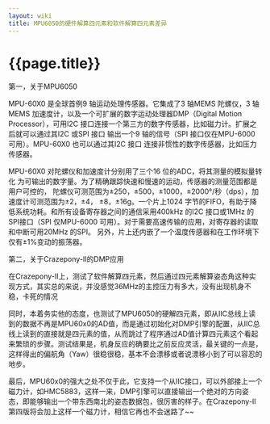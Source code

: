 ```yaml
---
layout: wiki
title: MPU6050的硬件解算四元素和软件解算四元素差异
---
```

# {{page.title}}

第一，关于MPU6050

   MPU-60X0 是全球首例9 轴运动处理传感器。它集成了3 轴MEMS 陀螺仪，3 轴MEMS
加速度计，以及一个可扩展的数字运动处理器DMP（Digital Motion Processor），可用I2C
接口连接一个第三方的数字传感器，比如磁力计。扩展之后就可以通过其I2C 或SPI 接口
输出一个9 轴的信号（SPI 接口仅在MPU-6000 可用）。MPU-60X0 也可以通过其I2C 接口
连接非惯性的数字传感器，比如压力传感器。

MPU-60X0 对陀螺仪和加速度计分别用了三个16 位的ADC，将其测量的模拟量转化
为可输出的数字量。为了精确跟踪快速和慢速的运动，传感器的测量范围都是用户可控的，
陀螺仪可测范围为±250，±500，±1000，±2000°/秒（dps），加速度计可测范围为±2，±4，
±8，±16g。一个片上1024 字节的FIFO，有助于降低系统功耗。和所有设备寄存器之间的通信采用400kHz 的I2C 接口或1MHz 的SPI接口（SPI 仅MPU-6000 可用）。对于需要高速传输的应用，对寄存器的读取和中断可用20MHz 的SPI。
另外，片上还内嵌了一个温度传感器和在工作环境下仅有±1%变动的振荡器。

第二，关于Crazepony-II的DMP应用 

   在Crazepony-II上，测试了软件解算四元素，然后通过四元素解算姿态角这种实现方式，其实总的来说，并没感觉36MHz的主控压力有多大，没有出现机身不稳，卡死的情况
   
   同时，本着务实他的态度，也测试了MPU6050的硬解四元素，即从IIC总线上读到的数据不再是MPU60x0的AD值，而是通过初始化对DMP引擎的配置，从IIC总线上读到的直接就是四元素的值，从而跳过了程序通过AD值计算四元素这个看起来繁琐的步骤。测试结果是，机身反应的确要比之前反应灵活，最关键的一点是，这样得出的偏航角（Yaw）很稳很稳，基本不会漂移或者说漂移小到了可以容忍的地步。
   
   最后，MPU60x0的强大之处不仅于此，它支持一个从IIC接口，可以外部接上一个磁力计，如HMC5883，这样一来，DMP引擎可以直接输出一个绝对的方向姿态，即能够输出一个带东西南北的姿态数据包，很厉害的样子。在Crazepony-II第四版将会加上这样一个磁力计，相信它再也不会迷路了~~
 
